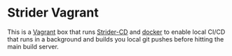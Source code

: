 # Strider Vagrant

This is a [Vagrant](https://www.vagrantup.com/) box that runs [Strider-CD](https://github.com/Strider-CD/strider) and [docker](https://www.docker.com/) to enable local CI/CD that runs in a background and builds you local git pushes before hitting the main build server.


